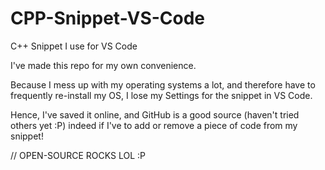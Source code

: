 # CPP-Snippet-VS-Code
C++ Snippet I use for VS Code

I've made this repo for my own convenience.

Because I mess up with my operating systems a lot,
and therefore have to frequently re-install my OS,
I lose my Settings for the snippet in VS Code.

Hence, I've saved it online, and GitHub is a good 
source (haven't tried others yet :P) indeed if 
I've to add or remove a piece of code from my snippet!

// OPEN-SOURCE ROCKS LOL :P
